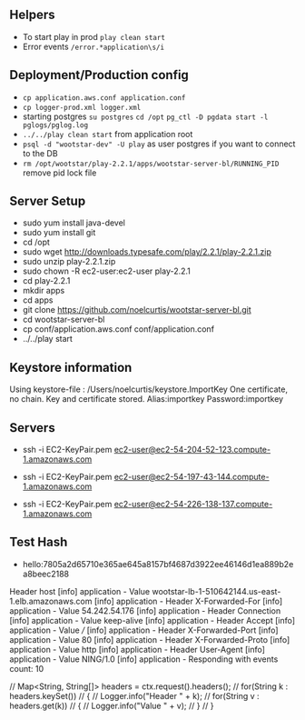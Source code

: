 ## Helpers

*   To start play in prod `play clean start`
*   Error events `/error.*application\s/i`


## Deployment/Production config
*   `cp application.aws.conf application.conf`
*   `cp logger-prod.xml logger.xml`
*   starting postgres `su postgres` `cd /opt` `pg_ctl -D pgdata start -l pglogs/pglog.log`
*   `../../play clean start` from application root
*   `psql -d "wootstar-dev" -U play` as user postgres if you want to connect to the DB
*   `rm /opt/wootstar/play-2.2.1/apps/wootstar-server-bl/RUNNING_PID` remove pid lock file

## Server Setup
*   sudo yum install java-devel
*   sudo yum install git
*   cd /opt
*   sudo wget http://downloads.typesafe.com/play/2.2.1/play-2.2.1.zip
*   sudo unzip play-2.2.1.zip
*   sudo chown -R ec2-user:ec2-user play-2.2.1
*   cd play-2.2.1
*   mkdir apps
*   cd apps
*   git clone https://github.com/noelcurtis/wootstar-server-bl.git
*   cd wootstar-server-bl
*   cp conf/application.aws.conf conf/application.conf
*   ../../play start

## Keystore information
Using keystore-file : /Users/noelcurtis/keystore.ImportKey
One certificate, no chain.
Key and certificate stored.
Alias:importkey  Password:importkey

## Servers
*   ssh -i EC2-KeyPair.pem ec2-user@ec2-54-204-52-123.compute-1.amazonaws.com
*   ssh -i EC2-KeyPair.pem ec2-user@ec2-54-197-43-144.compute-1.amazonaws.com


*   ssh -i EC2-KeyPair.pem ec2-user@ec2-54-226-138-137.compute-1.amazonaws.com

## Test Hash
*   hello:7805a2d65710e365ae645a8157bf4687d3922ee46146d1ea889b2ea8beec2188



Header host
[info] application - Value wootstar-lb-1-510642144.us-east-1.elb.amazonaws.com
[info] application - Header X-Forwarded-For
[info] application - Value 54.242.54.176
[info] application - Header Connection
[info] application - Value keep-alive
[info] application - Header Accept
[info] application - Value */*
[info] application - Header X-Forwarded-Port
[info] application - Value 80
[info] application - Header X-Forwarded-Proto
[info] application - Value http
[info] application - Header User-Agent
[info] application - Value NING/1.0
[info] application - Responding with events count: 10


//            Map<String, String[]> headers = ctx.request().headers();
//            for(String k : headers.keySet())
//            {
//                Logger.info("Header " + k);
//                for(String v : headers.get(k))
//                {
//                    Logger.info("Value " + v);
//                }
//            }

